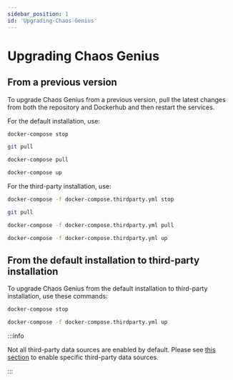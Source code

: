 ```yaml
---
sidebar_position: 1
id: 'Upgrading-Chaos-Genius'
---
```


# Upgrading Chaos Genius

## From a previous version

To upgrade Chaos Genius from a previous version, pull the latest changes from both the repository and Dockerhub and then restart the services.

For the default installation, use:
```bash
docker-compose stop

git pull

docker-compose pull

docker-compose up
```

For the third-party installation, use:
```bash
docker-compose -f docker-compose.thirdparty.yml stop

git pull

docker-compose -f docker-compose.thirdparty.yml pull

docker-compose -f docker-compose.thirdparty.yml up
```

## From the default installation to third-party installation

To upgrade Chaos Genius from the default installation to third-party installation, use these commands:
```bash
docker-compose stop

docker-compose -f docker-compose.thirdparty.yml up
```

:::info

Not all third-party data sources are enabled by default. Please see [this section](/Operator_Guides/Configuration/config-params.md#enabling-third-party-data-sources) to enable specific third-party data sources.

:::
